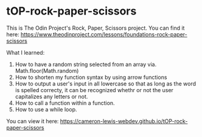 # tOP-rock-paper-scissors

This is The Odin Project's Rock, Paper, Scissors project.
You can find it here: https://www.theodinproject.com/lessons/foundations-rock-paper-scissors

What I learned:
1) How to have a random string selected from an array via. Math.floor(Math.random)
2) How to shorten my function syntax by using arrow functions
3) How to output a user's input in all lowercase so that as long as the word is spelled
   correcty, it can be recognized whethr or not the user capitalizes any letters or not.
4) How to call a function within a function.
5) How to use a while loop.

You can view it here: https://cameron-lewis-webdev.github.io/tOP-rock-paper-scissors
